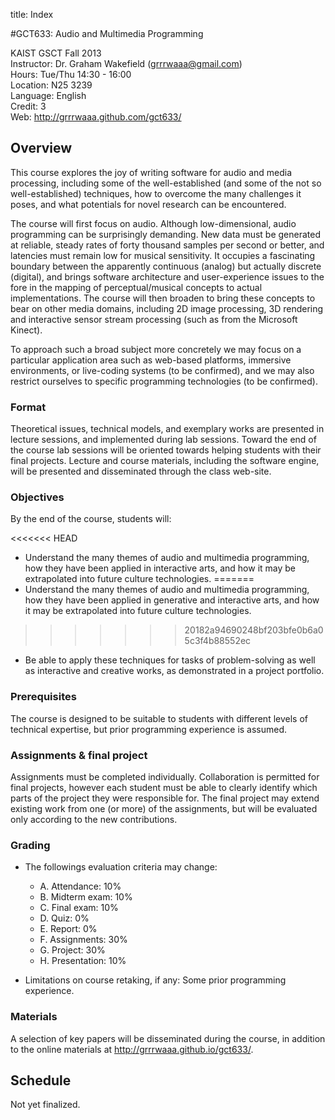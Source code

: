 title: Index


#GCT633: Audio and Multimedia Programming

KAIST GSCT Fall 2013  
Instructor: Dr. Graham Wakefield ([grrrwaaa@gmail.com](http://www.grahamwakefield.net))  
Hours: Tue/Thu 14:30 - 16:00  
Location: N25 3239  
Language: English   
Credit: 3  
Web: http://grrrwaaa.github.com/gct633/

## Overview

This course explores the joy of writing software for audio and media processing, including some of the well-established (and some of the not so well-established) techniques, how to overcome the many challenges it poses, and what potentials for novel research can be encountered.

The course will first focus on audio. Although low-dimensional, audio programming can be surprisingly demanding. New data must be generated at reliable, steady rates of forty thousand samples per second or better, and latencies must remain low for musical sensitivity. It occupies a fascinating boundary between the apparently continuous (analog) but actually discrete (digital), and brings software architecture and user-experience issues to the fore in the mapping of perceptual/musical concepts to actual implementations. The course will then broaden to bring these concepts to bear on other media domains, including 2D image processing, 3D rendering and interactive sensor stream processing (such as from the Microsoft Kinect).

To approach such a broad subject more concretely we may focus on a particular application area such as web-based platforms, immersive environments, or live-coding systems (to be confirmed), and we may also restrict ourselves to specific programming technologies (to be confirmed). 

### Format

Theoretical issues, technical models, and exemplary works are presented in lecture sessions, and implemented during lab sessions. Toward the end of the course lab sessions will be oriented towards helping students with their final projects. Lecture and course materials, including the software engine, will be presented and disseminated through the class web-site.

### Objectives

By the end of the course, students will: 

<<<<<<< HEAD
* Understand the many themes of audio and multimedia programming, how they have been applied in interactive arts, and how it may be extrapolated into future culture technologies. 
=======
* Understand the many themes of audio and multimedia programming, how they have been applied in generative and interactive arts, and how it may be extrapolated into future culture technologies. 
>>>>>>> 20182a94690248bf203bfe0b6a05c3f4b88552ec
* Be able to apply these techniques for tasks of problem-solving as well as interactive and creative works, as demonstrated in a project portfolio.

### Prerequisites

The course is designed to be suitable to students with different levels of technical expertise, but prior programming experience is assumed.

### Assignments & final project

Assignments must be completed individually. Collaboration is permitted for final projects, however each student must be able to clearly identify which parts of the project they were responsible for. The final project may extend existing work from one (or more) of the assignments, but will be evaluated only according to the new contributions. 

### Grading

* The followings evaluation criteria may change:

	- A. Attendance:    10%
	- B. Midterm exam:  10%
	- C. Final exam:    10%
	- D. Quiz:          0%
	- E. Report:        0%
	- F. Assignments:   30%
	- G. Project:       30%
	- H. Presentation:  10% 

* Limitations on course retaking, if any: Some prior programming experience.

### Materials

A selection of key papers will be disseminated during the course, in addition to the online materials at http://grrrwaaa.github.io/gct633/.

## Schedule

Not yet finalized.
